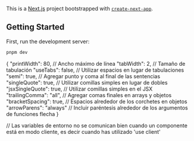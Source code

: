 This is a [Next.js](https://nextjs.org/) project bootstrapped with [`create-next-app`](https://github.com/vercel/next.js/tree/canary/packages/create-next-app).

## Getting Started

First, run the development server:

```bash
pnpm dev
```

{
"printWidth": 80, // Ancho máximo de línea
"tabWidth": 2, // Tamaño de tabulación
"useTabs": false, // Utilizar espacios en lugar de tabulaciones
"semi": true, // Agregar punto y coma al final de las sentencias
"singleQuote": true, // Utilizar comillas simples en lugar de dobles
"jsxSingleQuote": true, // Utilizar comillas simples en el JSX
"trailingComma": "all", // Agregar comas finales en arrays y objetos
"bracketSpacing": true, // Espacios alrededor de los corchetes en objetos
"arrowParens": "always" // Incluir paréntesis alrededor de los argumentos de funciones flecha
}

// Las variables de entorno no se comunican bien cuando un componente está en modo cliente, es decir cuando has utilizado 'use client'
